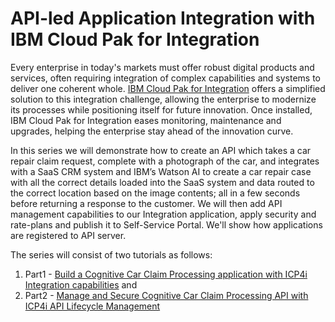 # API-led Application Integration with IBM Cloud Pak for Integration

Every enterprise in today's markets must offer robust digital products and services, often requiring integration of complex capabilities and systems to deliver one coherent whole. [IBM Cloud Pak for Integration](https://cloud.ibm.com/docs/cloud-pak-integration?topic=cloud-pak-integration-getting-started) offers a simplified solution to this integration challenge, allowing the enterprise to modernize its processes while positioning itself for future innovation. Once installed, IBM Cloud Pak for Integration eases monitoring, maintenance and upgrades, helping the enterprise stay ahead of the innovation curve.

In this series we will demonstrate how to create an API which takes a car repair claim request, complete with a photograph of the car, and integrates with a SaaS CRM system and IBM’s Watson AI to create a car repair case with all the correct details loaded into the SaaS system and data routed to the correct location based on the image contents; all in a few seconds before returning a response to the customer. We will then add API management capabilities to our Integration application, apply security and rate-plans and publish it to Self-Service Portal. We'll show how applications are registered to API server.

The series will consist of two tutorials as follows:

1. Part1 - [Build a Cognitive Car Claim Processing application with ICP4i Integration capabilities](https://github.ibm.com/muralidhar-chavan/api-led-integration/tree/master/Application-Integration) and
2. Part2 - [Manage and Secure Cognitive Car Claim Processing API with ICP4i API Lifecycle Management](https://github.ibm.com/muralidhar-chavan/api-led-integration/tree/master/API-Management)

